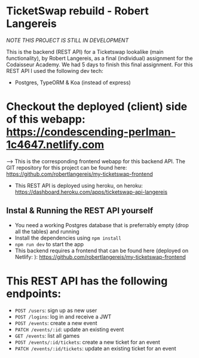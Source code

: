 # TicketSwap rebuild - Robert Langereis

*NOTE THIS PROJECT IS STILL IN DEVELOPMENT*

This is the backend (REST API) for a Ticketswap lookalike (main functionality), by Robert Langereis, as a final (individual) assignment for the Codaisseur Academy. We had 5 days to finish this final assignment. For this REST API I used the following dev tech:
- Postgres, TypeORM & Koa (instead of express)

# Checkout the deployed (client) side of this webapp: https://condescending-perlman-1c4647.netlify.com
--> This is the corresponding frontend webapp for this backend API. The GIT repository for this  project can be found here: https://github.com/robertlangereis/my-ticketswap-frontend 

* This REST API is deployed using heroku, on heroku: https://dashboard.heroku.com/apps/ticketswap-api-langereis 

## Instal & Running the REST API yourself
* You need a working Postgres database that is preferrably empty (drop all the tables) and running 
* Install the dependencies using `npm install`
* `npm run dev` to start the app
* This backend requires a frontend that can be found here (deployed on Netlify: ): https://github.com/robertlangereis/my-ticketswap-frontend

# This REST API has the following endpoints:

* `POST /users`: sign up as new user
* `POST /logins`: log in and receive a JWT
* `POST /events`: create a new event 
* `PATCH /events/:id`: update an existing event
* `GET /events`: list all games
* `POST /events/:id/tickets`: create a new ticket for an event 
* `PATCH /events/:id/tickets`: update an existing ticket for an event 

